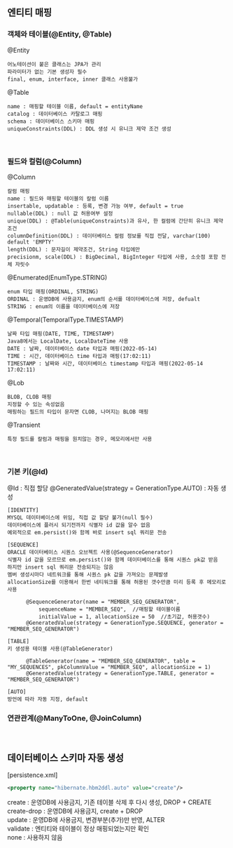 ## 엔티티 매핑
### 객체와 테이블(@Entity, @Table)

@Entity 
    
    어노테이션이 붙은 클래스는 JPA가 관리
    파라미터가 없는 기본 생성자 필수
    final, enum, interface, inner 클래스 사용불가

@Table
    
    name : 매핑할 테이블 이름, default = entityName
    catalog : 데이터베이스 카탈로그 매핑
    schema : 데이터베이스 스키마 매핑
    uniqueConstraints(DDL) : DDL 생성 시 유니크 제약 조건 생성

<br>

### 필드와 컬럼(@Column)

@Column

    칼럼 매핑
    name : 필드와 매핑할 테이블의 칼럼 이름
    insertable, updatable : 등록, 변경 가능 여부, default = true
    nullable(DDL) : null 값 허용여부 설정
    unique(DDL) : @Table(uniqueConstraints)과 유사, 한 컬럼에 간단히 유니크 제약조건
    columnDefinition(DDL) : 데이터베이스 컬럼 정보를 직접 전달, varchar(100) default 'EMPTY'
    length(DDL) : 문자길이 제약조건, String 타입에만
    precisionm, scale(DDL) : BigDecimal, BigInteger 타입에 사용, 소숫점 포함 전체 자릿수
  
@Enumerated(EnumType.STRING)

    enum 타입 매핑(ORDINAL, STRING)
    ORDINAL : 운영DB에 사용금지, enum의 순서를 데이터베이스에 저장, defualt
    STRING : enum의 이름을 데이터베이스에 저장
  
  
@Temporal(TemporalType.TIMESTAMP)

    날짜 타입 매핑(DATE, TIME, TIMESTAMP)
    Java8에서는 LocalDate, LocalDateTime 사용
    DATE : 날짜, 데이터베이스 date 타입과 매핑(2022-05-14)
    TIME : 시간, 데이터베이스 time 타입과 매핑(17:02:11)
    TIMESTAMP : 날짜와 시간, 데이터베이스 timestamp 타입과 매핑(2022-05-14 17:02:11)

@Lob

    BLOB, CLOB 매핑
    지정할 수 있는 속성없음
    매핑하는 필드의 타입이 문자면 CLOB, 나머지는 BLOB 매핑
  
@Transient

    특정 필드를 칼럼과 매핑을 원치않는 경우, 메모리에서만 사용

<br>

### 기본 키(@Id)

  @Id : 직접 할당
  @GeneratedValue(strategy = GenerationType.AUTO) : 자동 생성
  
    [IDENTITY]
    MYSQL 데이터베이스에 위임, 직접 값 할당 불가(null 필수)
    데이터베이스에 플러시 되기전까지 식별자 id 값을 알수 없음
    예외적으로 em.persist()와 함께 바로 insert sql 쿼리문 전송
        
    [SEQUENCE]
    ORACLE 데이터베이스 시퀀스 오브젝트 사용(@SequenceGenerator)
    식별자 id 값을 모르므로 em.persist()와 함께 데이터베이스를 통해 시퀀스 pk값 받음
    하지만 insert sql 쿼리문 전송되지는 않음
    멤버 생성시마다 네트워크를 통해 시퀀스 pk 값을 가져오는 문제발생
    allocationSize를 이용해서 한번 네티워크를 통해 허용된 갯수만큼 미리 등록 후 메모리로 사용
            
          @SequenceGenerator(name = "MEMBER_SEQ_GENERATOR",
              sequenceName = "MEMBER_SEQ",  //매핑할 테이블이름
              initialValue = 1, allocationSize = 50  //초기값, 허용갯수)
          @GeneratedValue(strategy = GenerationType.SEQUENCE, generator = "MEMBER_SEQ_GENERATOR")
                
    [TABLE]
    키 생성용 테이블 사용(@TableGenerator)
        
          @TableGenerator(name = "MEMBER_SEQ_GENERATOR", table = "MY_SEQUENCES", pkColumnValue = "MEMBER_SEQ", allocationSize = 1)
          @GeneratedValue(strategy = GenerationType.TABLE, generator = "MEMBER_SEQ_GENERATOR")
            
    [AUTO]
    방언에 따라 자동 지정, default
      
  ### 연관관계(@ManyToOne, @JoinColumn)

<br>
      
## 데이터베이스 스키마 자동 생성

[persistence.xml]
````xml
<property name="hibernate.hbm2ddl.auto" value="create"/>
````

create : 운영DB에 사용금지, 기존 테이블 삭제 후 다시 생성, DROP + CREATE  
create-drop : 운영DB에 사용금지, create + DROP  
update : 운영DB에 사용금지, 변경부분(추가)만 반영, ALTER  
validate : 엔티티와 테이블이 정상 매핑되었는지만 확인  
none : 사용하지 않음  

<br>
